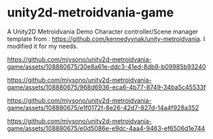 # unity2d-metroidvania-game

A Unity2D Metroidvania Demo
Character controller/Scene manager template from : https://github.com/kennedyvnak/unity-metroidvania.
I modified it for my needs.

https://github.com/miysono/unity2d-metroidvania-game/assets/108880675/30e8a61e-ddc3-41ed-8db9-b09985b93240


https://github.com/miysono/unity2d-metroidvania-game/assets/108880675/968d6936-eca6-4b77-8749-34ba5c45533f



https://github.com/miysono/unity2d-metroidvania-game/assets/108880675/e1f0172f-8e26-42d7-827d-14a4f928a352



https://github.com/miysono/unity2d-metroidvania-game/assets/108880675/e0d5086e-e9dc-4aa4-9463-ef6506d1e744

